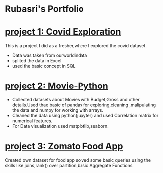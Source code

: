# Rubasri's Portfolio

# [project 1: Covid Exploration](https://github.com/RubasriKumar/covid-exploration.git)

This is a project I did as a fresher,where I explored the covid dataset.

* Data was taken from ourworldindata
* splited the data in Excel
* used the basic concept in SQL

# [project 2: Movie-Python](https://github.com/RubasriKumar/portfolio-projects/blob/main/movie%20portfolio.ipynb)

* Collected datasets about Movies with Budget,Gross and other details.Used thae basic of pandas  for exploring,cleaning ,malipulating the data and numpy for working with arrays.
* Cleaned the data using python(jupyter) and used Correlation matrix for numerical features.
* For Data visualization used matplotlib,seaborn.


# [project 3: Zomato Food App](https://github.com/RubasriKumar/portfolio-projects/blob/main/SQLzomato.sql)

Created own dataset for food app solved some basic queries using the skills like joins,rank() over partition,basic Aggregate Functions
